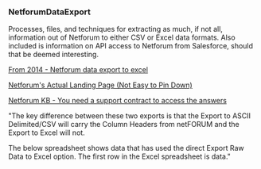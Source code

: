 ### NetforumDataExport

Processes, files, and techniques for extracting as much, if not all, information out of Netforum to either CSV or Excel data formats.  Also included is information on API access to Netforum from Salesforce, should that be deemed interesting.

[From 2014 - Netforum data export to excel](https://gravitatesolutions.com/export-netforum-data-to-excel/)

[Netforum's Actual Landing Page (Not Easy to Pin Down)](http://www.abila.com/association-software/association-management/netforum-enterprise/)

[Netforum KB - You need a support contract to access the answers](http://kb.abila.com/)

"The key difference between these two exports is that the Export to ASCII Delimited/CSV will carry the Column Headers from netFORUM and the Export to Excel will not.

The below spreadsheet shows data that has used the direct Export Raw Data to Excel option. The first row in the Excel spreadsheet is data."

